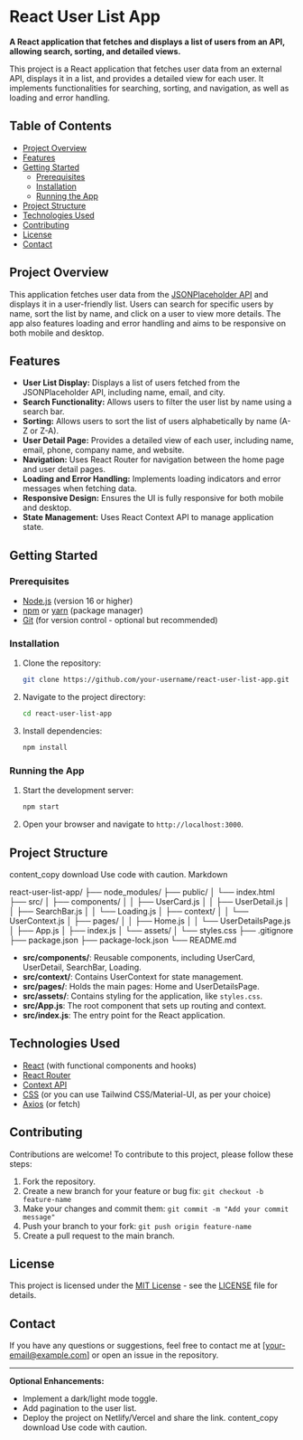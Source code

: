 # React User List App

**A React application that fetches and displays a list of users from an API, allowing search, sorting, and detailed views.**

This project is a React application that fetches user data from an external API, displays it in a list, and provides a detailed view for each user. It implements functionalities for searching, sorting, and navigation, as well as loading and error handling.

## Table of Contents

*   [Project Overview](#project-overview)
*   [Features](#features)
*   [Getting Started](#getting-started)
    *   [Prerequisites](#prerequisites)
    *   [Installation](#installation)
    *   [Running the App](#running-the-app)
*   [Project Structure](#project-structure)
*   [Technologies Used](#technologies-used)
*   [Contributing](#contributing)
*   [License](#license)
*   [Contact](#contact)

## Project Overview

This application fetches user data from the [JSONPlaceholder API](https://jsonplaceholder.typicode.com/users) and displays it in a user-friendly list. Users can search for specific users by name, sort the list by name, and click on a user to view more details. The app also features loading and error handling and aims to be responsive on both mobile and desktop.

## Features

*   **User List Display:** Displays a list of users fetched from the JSONPlaceholder API, including name, email, and city.
*   **Search Functionality:** Allows users to filter the user list by name using a search bar.
*   **Sorting:** Allows users to sort the list of users alphabetically by name (A-Z or Z-A).
*   **User Detail Page:** Provides a detailed view of each user, including name, email, phone, company name, and website.
*   **Navigation:** Uses React Router for navigation between the home page and user detail pages.
*   **Loading and Error Handling:** Implements loading indicators and error messages when fetching data.
*   **Responsive Design:** Ensures the UI is fully responsive for both mobile and desktop.
*   **State Management:** Uses React Context API to manage application state.

## Getting Started

### Prerequisites

*   [Node.js](https://nodejs.org/) (version 16 or higher)
*   [npm](https://www.npmjs.com/) or [yarn](https://yarnpkg.com/) (package manager)
*   [Git](https://git-scm.com/) (for version control - optional but recommended)

### Installation

1.  Clone the repository:
    ```bash
    git clone https://github.com/your-username/react-user-list-app.git
    ```
2.  Navigate to the project directory:
    ```bash
    cd react-user-list-app
    ```
3.  Install dependencies:
    ```bash
    npm install
    ```

### Running the App

1.  Start the development server:
    ```bash
    npm start
    ```
2.  Open your browser and navigate to `http://localhost:3000`.

## Project Structure
content_copy
download
Use code with caution.
Markdown

react-user-list-app/
├── node_modules/
├── public/
│ └── index.html
├── src/
│ ├── components/
│ │ ├── UserCard.js
│ │ ├── UserDetail.js
│ │ ├── SearchBar.js
│ │ └── Loading.js
│ ├── context/
│ │ └── UserContext.js
│ ├── pages/
│ │ ├── Home.js
│ │ └── UserDetailsPage.js
│ ├── App.js
│ ├── index.js
│ └── assets/
│ └── styles.css
├── .gitignore
├── package.json
├── package-lock.json
└── README.md

*   **src/components/**: Reusable components, including UserCard, UserDetail, SearchBar, Loading.
*   **src/context/**: Contains UserContext for state management.
*   **src/pages/**: Holds the main pages: Home and UserDetailsPage.
*   **src/assets/**: Contains styling for the application, like `styles.css`.
*   **src/App.js**: The root component that sets up routing and context.
*   **src/index.js**: The entry point for the React application.

## Technologies Used

*   [React](https://reactjs.org/) (with functional components and hooks)
*   [React Router](https://reactrouter.com/)
*   [Context API](https://reactjs.org/docs/context.html)
*   [CSS](https://developer.mozilla.org/en-US/docs/Web/CSS) (or you can use Tailwind CSS/Material-UI, as per your choice)
*   [Axios](https://axios-http.com/) (or fetch)

## Contributing

Contributions are welcome! To contribute to this project, please follow these steps:

1.  Fork the repository.
2.  Create a new branch for your feature or bug fix: `git checkout -b feature-name`
3.  Make your changes and commit them: `git commit -m "Add your commit message"`
4.  Push your branch to your fork: `git push origin feature-name`
5.  Create a pull request to the main branch.

## License

This project is licensed under the [MIT License](https://opensource.org/licenses/MIT) - see the [LICENSE](LICENSE) file for details.

## Contact

If you have any questions or suggestions, feel free to contact me at [your-email@example.com] or open an issue in the repository.

---
**Optional Enhancements:**

*   Implement a dark/light mode toggle.
*   Add pagination to the user list.
*   Deploy the project on Netlify/Vercel and share the link.
content_copy
download
Use code with caution.
